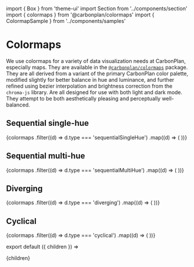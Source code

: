 import { Box } from 'theme-ui'
import Section from '../components/section'
import { colormaps } from '@carbonplan/colormaps'
import { ColormapSample } from '../components/samples'

# Colormaps

We use colormaps for a variety of data visualization needs at CarbonPlan, especially maps. They are available in the [`@carbonplan/colormaps`](https://github.com/carbonplan/colormaps) package. They are all derived from a variant of the primary CarbonPlan color palette, modified slightly for better balance in hue and luminance, and further refined using bezier interpolation and brightness correction from the `chroma-js` library. Are all designed for use with both light and dark mode. They attempt to be both aesthetically pleasing and perceptually well-balanced.

## Sequential single-hue

<Box>
  {colormaps
    .filter((d) => d.type === 'sequentialSingleHue')
    .map((d) => (
      <ColormapSample key={d} name={d.name} />
    ))}
</Box>

## Sequential multi-hue

<Box>
  {colormaps
    .filter((d) => d.type === 'sequentialMultiHue')
    .map((d) => (
      <ColormapSample key={d} name={d.name} />
    ))}
</Box>

## Diverging

<Box>
  {colormaps
    .filter((d) => d.type === 'diverging')
    .map((d) => (
      <ColormapSample key={d} name={d.name} />
    ))}
</Box>

## Cyclical

<Box>
  {colormaps
    .filter((d) => d.type === 'cyclical')
    .map((d) => (
      <ColormapSample key={d} name={d.name} />
    ))}
</Box>

export default ({ children }) => <Section name='colormaps'>{children}</Section>
